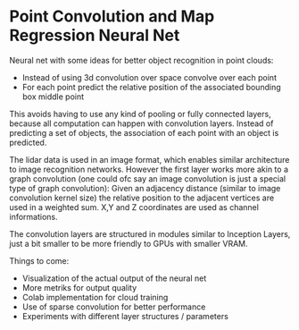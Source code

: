 # Point Convolution and Map Regression Neural Net


Neural net with some ideas for better object recognition
in point clouds:

+ Instead of using 3d convolution over space convolve over each point
+ For each point predict the relative position of the associated bounding box middle point

This avoids having to use any kind of pooling or fully connected layers, because
all computation can happen with convolution layers. Instead of predicting a set of objects,
the association of each point with an object is predicted.

The lidar data is used in an image format, which enables similar architecture to image recognition networks.
However the first layer works more akin to a graph convolution (one could ofc say an image convolution is just
a special type of graph convolution): Given an adjacency distance (similar to image convolution kernel size)
the relative position to the adjacent vertices are used in a weighted sum. X,Y and Z coordinates
are used as channel informations.

The convolution layers are structured in modules similar to Inception Layers, just a bit smaller
to be more friendly to GPUs with smaller VRAM.

Things to come:
+ Visualization of the actual output of the neural net
+ More metriks for output quality
+ Colab implementation for cloud training
+ Use of sparse convolution for better performance
+ Experiments with different layer structures / parameters 